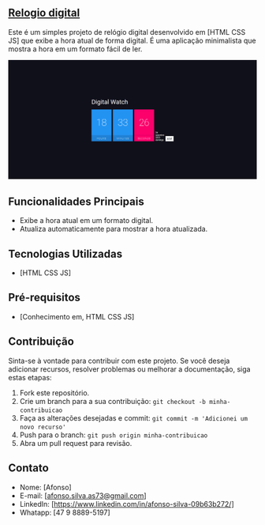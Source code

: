 ## [Relogio digital](https://afonso-front-end.github.io/digital_watch/)

Este é um simples projeto de relógio digital desenvolvido em [HTML CSS JS] que exibe a hora atual de forma digital. É uma aplicação minimalista que mostra a hora em um formato fácil de ler.

![Captura de Tela do Relógio Digital](screenshot/imagem1.png)

## Funcionalidades Principais

- Exibe a hora atual em um formato digital.
- Atualiza automaticamente para mostrar a hora atualizada.

## Tecnologias Utilizadas

- [HTML CSS JS]

## Pré-requisitos

- [Conhecimento em, HTML CSS JS]

## Contribuição

Sinta-se à vontade para contribuir com este projeto. Se você deseja adicionar recursos, resolver problemas ou melhorar a documentação, siga estas etapas:

1. Fork este repositório.
2. Crie um branch para a sua contribuição: `git checkout -b minha-contribuicao`
3. Faça as alterações desejadas e commit: `git commit -m 'Adicionei um novo recurso'`
4. Push para o branch: `git push origin minha-contribuicao`
5. Abra um pull request para revisão.


## Contato

- Nome: [Afonso]
- E-mail: [afonso.silva.as73@gmail.com]
- LinkedIn: [https://www.linkedin.com/in/afonso-silva-09b63b272/]
- Whatapp: [47 9 8889-5197]


 
